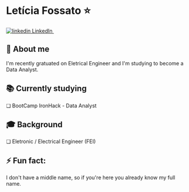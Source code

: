 <h1>Letícia Fossato ⭐️</h1>

<p>
  <a href="https://www.linkedin.com/in/leticiafossato/" rel="nofollow noreferrer">
    <img src="https://i.stack.imgur.com/gVE0j.png" alt="linkedin"> LinkedIn
  </a> &nbsp;

<b><h2>📌  About me</h2></b>
I'm recently gratuated on Eletrical Engineer and I'm studying to become a Data Analyst.

<b><h2>📚 Currently studying</h2></b>
❏ BootCamp IronHack - Data Analyst

<b><h2>🎓 Background</h2></b>
❏ Eletronic / Electrical Engineer (FEI)

<b><h2>⚡ Fun fact:</h2></b>
I don't have a middle name, so if you're here you already know my full name.

<!--
**leticiafossato/leticiafossato** is a ✨ _special_ ✨ repository because its `README.md` (this file) appears on your GitHub profile.

Here are some ideas to get you started:

- 🔭 I’m currently working on ...
- 🌱 I’m currently learning ...
- 👯 I’m looking to collaborate on ...
- 🤔 I’m looking for help with ...
- 💬 Ask me about ...
- 📫 How to reach me: ...
- 😄 Pronouns: ...
- ⚡ Fun fact: ...
-->
